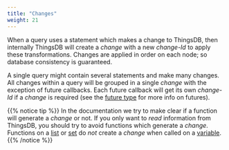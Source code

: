 ```yaml
---
title: "Changes"
weight: 21
---
```


When a query uses a statement which makes a change to ThingsDB, then internally ThingsDB will create a *change* with a new *change-Id* to apply these transformations.
Changes are applied in order on each node; so database consistency is guaranteed.

A single query might contain several statements and make many changes. All changes within a query will be grouped in a single *change* with the exception of future callbacks. Each future callback will get its own *change-Id* if a *change* is required (see the [future type](../../data-types/future) for more info on futures).

{{% notice tip %}}
In the documentation we try to make clear if a function will generate a *change* or not. If you only want to *read* information from ThingsDB,
you should try to avoid functions which generate a *change*. Functions on a [list](../../data-types/list) or [set](../../data-types/set)
do *not* create a *change* when called on a [variable](../variable).
{{% /notice %}}
